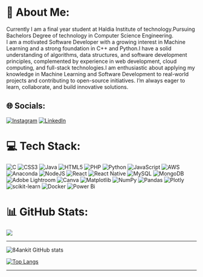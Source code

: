 # 💫 About Me:
Currently I am a final year student at Haldia Institute of technology.Pursuing Bachelors Degree of technology in Computer Science Engineering.<br>I am a motivated Software Developer with a growing interest in Machine Learning and a strong foundation in C++ and Python.I have a solid understanding of algorithms, data structures, and software development principles, complemented by experience in web development, cloud computing, and full-stack technologies.I am enthusiastic about applying my knowledge in Machine Learning and Software Development to real-world projects and contributing to open-source initiatives. I’m always eager to learn, collaborate, and build innovative solutions.

## 🌐 Socials:
[![Instagram](https://img.shields.io/badge/Instagram-%23E4405F.svg?logo=Instagram&logoColor=white)](https://instagram.com/ankit_kayshyap_77) [![LinkedIn](https://img.shields.io/badge/LinkedIn-%230077B5.svg?logo=linkedin&logoColor=white)](https://linkedin.com/in/www.linkedin.com/in/ankit-kumar-k) 
<!--gprm site se bana hai--->
# 💻 Tech Stack:
![C](https://img.shields.io/badge/c-%2300599C.svg?style=for-the-badge&logo=c&logoColor=white) ![CSS3](https://img.shields.io/badge/css3-%231572B6.svg?style=for-the-badge&logo=css3&logoColor=white) ![Java](https://img.shields.io/badge/java-%23ED8B00.svg?style=for-the-badge&logo=openjdk&logoColor=white) ![HTML5](https://img.shields.io/badge/html5-%23E34F26.svg?style=for-the-badge&logo=html5&logoColor=white) ![PHP](https://img.shields.io/badge/php-%23777BB4.svg?style=for-the-badge&logo=php&logoColor=white) ![Python](https://img.shields.io/badge/python-3670A0?style=for-the-badge&logo=python&logoColor=ffdd54) ![JavaScript](https://img.shields.io/badge/javascript-%23323330.svg?style=for-the-badge&logo=javascript&logoColor=%23F7DF1E) ![AWS](https://img.shields.io/badge/AWS-%23FF9900.svg?style=for-the-badge&logo=amazon-aws&logoColor=white) ![Anaconda](https://img.shields.io/badge/Anaconda-%2344A833.svg?style=for-the-badge&logo=anaconda&logoColor=white) ![NodeJS](https://img.shields.io/badge/node.js-6DA55F?style=for-the-badge&logo=node.js&logoColor=white) ![React](https://img.shields.io/badge/react-%2320232a.svg?style=for-the-badge&logo=react&logoColor=%2361DAFB) ![React Native](https://img.shields.io/badge/react_native-%2320232a.svg?style=for-the-badge&logo=react&logoColor=%2361DAFB) ![MySQL](https://img.shields.io/badge/mysql-4479A1.svg?style=for-the-badge&logo=mysql&logoColor=white) ![MongoDB](https://img.shields.io/badge/MongoDB-%234ea94b.svg?style=for-the-badge&logo=mongodb&logoColor=white) ![Adobe Lightroom](https://img.shields.io/badge/Adobe%20Lightroom-31A8FF.svg?style=for-the-badge&logo=Adobe%20Lightroom&logoColor=white) ![Canva](https://img.shields.io/badge/Canva-%2300C4CC.svg?style=for-the-badge&logo=Canva&logoColor=white) ![Matplotlib](https://img.shields.io/badge/Matplotlib-%23ffffff.svg?style=for-the-badge&logo=Matplotlib&logoColor=black) ![NumPy](https://img.shields.io/badge/numpy-%23013243.svg?style=for-the-badge&logo=numpy&logoColor=white) ![Pandas](https://img.shields.io/badge/pandas-%23150458.svg?style=for-the-badge&logo=pandas&logoColor=white) ![Plotly](https://img.shields.io/badge/Plotly-%233F4F75.svg?style=for-the-badge&logo=plotly&logoColor=white) ![scikit-learn](https://img.shields.io/badge/scikit--learn-%23F7931E.svg?style=for-the-badge&logo=scikit-learn&logoColor=white) ![Docker](https://img.shields.io/badge/docker-%230db7ed.svg?style=for-the-badge&logo=docker&logoColor=white) ![Power Bi](https://img.shields.io/badge/power_bi-F2C811?style=for-the-badge&logo=powerbi&logoColor=black)
# 📊 GitHub Stats:
[![](https://visitcount.itsvg.in/api?id=84ankit&label=Ankit%20Kumar&color=6&icon=2&pretty=false)](https://visitcount.itsvg.in)

<!---<img alt="my stats" align="left" width="47%" src="https://github-readme-stats.vercel.app/api?username=84ankit"/>--->

----------------------------------------------------------------------------------------
![84ankit GitHub stats](https://github-readme-stats.vercel.app/api?username=84ankit&show_icons=true&theme=radical)




[![Top Langs](https://github-readme-stats.vercel.app/api/top-langs/?username=anuraghazra&layout=donut)](https://github.com/84ankit/github-readme-stats)
<!---![](https://github-readme-stats.vercel.app/api?username=84ankit&theme=dark&hide_border=false&include_all_commits=false&count_private=false)<br/>--->



---
